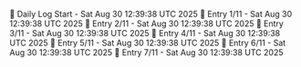 📅 Daily Log Start - Sat Aug 30 12:39:38 UTC 2025
📌 Entry 1/11 - Sat Aug 30 12:39:38 UTC 2025
📌 Entry 2/11 - Sat Aug 30 12:39:38 UTC 2025
📌 Entry 3/11 - Sat Aug 30 12:39:38 UTC 2025
📌 Entry 4/11 - Sat Aug 30 12:39:38 UTC 2025
📌 Entry 5/11 - Sat Aug 30 12:39:38 UTC 2025
📌 Entry 6/11 - Sat Aug 30 12:39:38 UTC 2025
📌 Entry 7/11 - Sat Aug 30 12:39:38 UTC 2025
